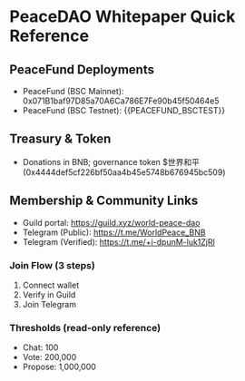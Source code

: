 # PeaceDAO Whitepaper Quick Reference

## PeaceFund Deployments

- PeaceFund (BSC Mainnet): 0x071B1baf97D85a70A6Ca786E7Fe90b45f50464e5
- PeaceFund (BSC Testnet): {{PEACEFUND_BSCTEST}}

## Treasury & Token

- Donations in BNB; governance token $世界和平 (0x4444def5cf226bf50aa4b45e5748b676945bc509)

## Membership & Community Links

- Guild portal: https://guild.xyz/world-peace-dao
- Telegram (Public): https://t.me/WorldPeace_BNB
- Telegram (Verified): https://t.me/+i-dpunM-luk1ZjRl

### Join Flow (3 steps)

1. Connect wallet
2. Verify in Guild
3. Join Telegram

### Thresholds (read-only reference)

- Chat: 100
- Vote: 200,000
- Propose: 1,000,000
